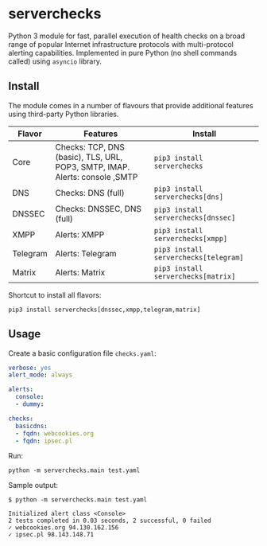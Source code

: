 # serverchecks

Python 3 module for fast, parallel execution of health checks on a broad range
of popular Internet infrastructure protocols with multi-protocol alerting capabilities.
Implemented in pure Python (no shell commands called) using `asyncio` library.


## Install
The module comes in a number of flavours that provide additional features using
third-party Python libraries.

| Flavor | Features                                                                      | Install                          |
|--------|-------------------------------------------------------------------------------|----------------------------------|
| Core   | Checks: TCP, DNS (basic), TLS, URL, POP3, SMTP, IMAP. Alerts: console ,SMTP  | `pip3 install serverchecks`        |
| DNS    | Checks: DNS (full)                                                            | `pip3 install serverchecks[dns]`   |
| DNSSEC | Checks: DNSSEC, DNS (full)                                                    | `pip3 install serverchecks[dnssec]` |
| XMPP   | Alerts: XMPP                                                                  | `pip3 install serverchecks[xmpp]`  |
| Telegram| Alerts: Telegram                                                             | `pip3 install serverchecks[telegram]` |
| Matrix | Alerts: Matrix                                                                | `pip3 install serverchecks[matrix]` | 

Shortcut to install all flavors:

```
pip3 install serverchecks[dnssec,xmpp,telegram,matrix]
```

## Usage
Create a basic configuration file `checks.yaml`:

```yaml
verbose: yes
alert_mode: always

alerts:
  console:
  - dummy:

checks:
  basicdns:
  - fqdn: webcookies.org
  - fqdn: ipsec.pl
```

Run:
```
python -m serverchecks.main test.yaml

```

Sample output:
```
$ python -m serverchecks.main test.yaml

Initialized alert class <Console>
2 tests completed in 0.03 seconds, 2 successful, 0 failed
✓ webcookies.org 94.130.162.156
✓ ipsec.pl 98.143.148.71
```